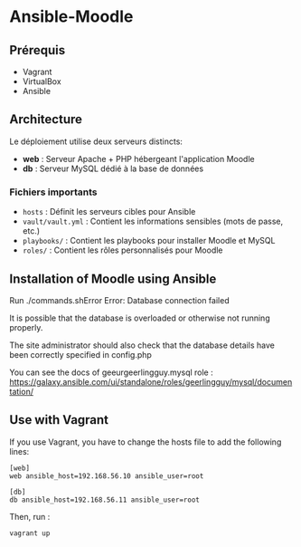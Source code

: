 # Ansible-Moodle

## Prérequis
- Vagrant
- VirtualBox
- Ansible

## Architecture

Le déploiement utilise deux serveurs distincts:
- **web** : Serveur Apache + PHP hébergeant l'application Moodle
- **db** : Serveur MySQL dédié à la base de données

### Fichiers importants
- `hosts` : Définit les serveurs cibles pour Ansible
- `vault/vault.yml` : Contient les informations sensibles (mots de passe, etc.)
- `playbooks/` : Contient les playbooks pour installer Moodle et MySQL
- `roles/` : Contient les rôles personnalisés pour Moodle

## Installation of Moodle using Ansible

Run ./commands.shError
Error: Database connection failed

It is possible that the database is overloaded or otherwise not running properly.

The site administrator should also check that the database details have been correctly specified in config.php

You can see the docs of geeurgeerlingguy.mysql role :
https://galaxy.ansible.com/ui/standalone/roles/geerlingguy/mysql/documentation/

## Use with Vagrant
If you use Vagrant, you have to change the hosts file to add the following lines:
```
[web]
web ansible_host=192.168.56.10 ansible_user=root

[db]
db ansible_host=192.168.56.11 ansible_user=root
```

Then, run :
```bash
vagrant up
```

